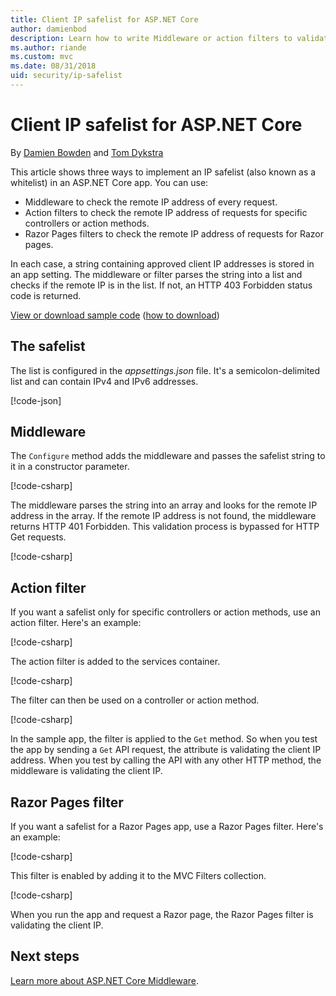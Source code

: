```yaml
---
title: Client IP safelist for ASP.NET Core
author: damienbod
description: Learn how to write Middleware or action filters to validate remote IP addresses against a list of approved IP addresses.
ms.author: riande
ms.custom: mvc
ms.date: 08/31/2018
uid: security/ip-safelist
---
```

# Client IP safelist for ASP.NET Core

By [Damien Bowden](https://twitter.com/damien_bod) and [Tom Dykstra](https://github.com/tdykstra)
 
This article shows three ways to implement an IP safelist (also known as a whitelist) in an ASP.NET Core app. You can use:

* Middleware to check the remote IP address of every request.
* Action filters to check the remote IP address of requests for specific controllers or action methods.
* Razor Pages filters to check the remote IP address of requests for Razor pages.

In each case, a string containing approved client IP addresses is stored in an app setting. The middleware or filter parses the string into a list and checks if the remote IP is in the list. If not, an HTTP 403 Forbidden status code is returned.

[View or download sample code](https://github.com/aspnet/AspNetCore.Docs/tree/master/aspnetcore/security/ip-safelist/samples/2.x/ClientIpAspNetCore) ([how to download](xref:index#how-to-download-a-sample))

## The safelist

The list is configured in the *appsettings.json* file. It's a semicolon-delimited list and can contain IPv4 and IPv6 addresses.

[!code-json[](ip-safelist/samples/2.x/ClientIpAspNetCore/appsettings.json?highlight=2)]

## Middleware

The `Configure` method adds the middleware and passes the safelist string to it in a constructor parameter.

[!code-csharp[](ip-safelist/samples/2.x/ClientIpAspNetCore/Startup.cs?name=snippet_Configure&highlight=10)]

The middleware parses the string into an array and looks for the remote IP address in the array. If the remote IP address is not found, the middleware returns HTTP 401 Forbidden. This validation process is bypassed for HTTP Get requests.

[!code-csharp[](ip-safelist/samples/2.x/ClientIpAspNetCore/AdminSafeListMiddleware.cs?name=snippet_ClassOnly)]

## Action filter

If you want a safelist only for specific controllers or action methods, use an action filter. Here's an example: 

[!code-csharp[](ip-safelist/samples/2.x/ClientIpAspNetCore/Filters/ClientIpCheckFilter.cs)]

The action filter is added to the services container.

[!code-csharp[](ip-safelist/samples/2.x/ClientIpAspNetCore/Startup.cs?name=snippet_ConfigureServices&highlight=3)]

The filter can then be used on a controller or action method.

[!code-csharp[](ip-safelist/samples/2.x/ClientIpAspNetCore/Controllers/ValuesController.cs?name=snippet_Filter&highlight=1)]

In the sample app, the filter is applied to the `Get` method. So when you test the app by sending a `Get` API request, the attribute is validating the client IP address. When you test by calling the API with any other HTTP method, the middleware is validating the client IP.

## Razor Pages filter 

If you want a safelist for a Razor Pages app, use a Razor Pages filter. Here's an example: 

[!code-csharp[](ip-safelist/samples/2.x/ClientIpAspNetCore/Filters/ClientIpCheckPageFilter.cs)]

This filter is enabled by adding it to the MVC Filters collection.

[!code-csharp[](ip-safelist/samples/2.x/ClientIpAspNetCore/Startup.cs?name=snippet_ConfigureServices&highlight=7-9)]

When you run the app and request a Razor page, the Razor Pages filter is validating the client IP.

## Next steps

[Learn more about ASP.NET Core Middleware](xref:fundamentals/middleware/index).
